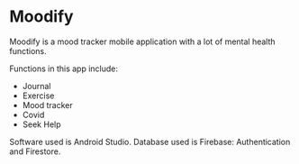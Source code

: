 # Moodify

Moodify is a mood tracker mobile application with a lot of mental health functions.

Functions in this app include:
- Journal
- Exercise
- Mood tracker
- Covid 
- Seek Help

Software used is Android Studio.
Database used is Firebase: Authentication and Firestore.
